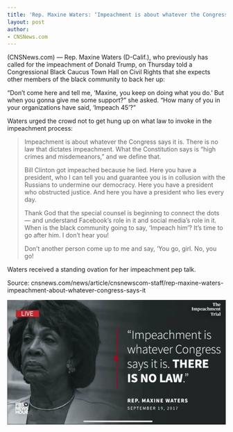 ```yaml
---
title: 'Rep. Maxine Waters: ‘Impeachment is about whatever the Congress says it is’'
layout: post
author:
- CNSNews.com
---
```


(CNSNews.com) — Rep. Maxine Waters (D-Calif.), who previously has called for the impeachment of Donald Trump, on Thursday told a Congressional Black Caucus Town Hall on Civil Rights that she expects other members of the black community to back her up:

“Don’t come here and tell me, ‘Maxine, you keep on doing what you do.’ But when you gonna give me some support?” she asked. “How many of you in your organizations have said, ‘Impeach 45’?”

Waters urged the crowd not to get hung up on what law to invoke in the impeachment process:

> Impeachment is about whatever the Congress says it is. There is no law that dictates impeachment. What the Constitution says is “high crimes and misdemeanors,” and we define that.
>
> Bill Clinton got impeached because he lied. Here you have a president, who I can tell you and guarantee you is in collusion with the Russians to undermine our democracy. Here you have a president who obstructed justice. And here you have a president who lies every day.
>
> Thank God that the special counsel is beginning to connect the dots — and understand Facebook’s role in it and social media’s role in it. When is the black community going to say, ‘Impeach him’? It’s time to go after him. I don’t hear you!
>
> Don’t another person come up to me and say, ‘You go, girl. No, you go!

Waters received a standing ovation for her impeachment pep talk.

Source: cnsnews.com/news/article/cnsnewscom-staff/rep-maxine-waters-impeachment-about-whatever-congress-says-it

![Maxine Waters](/assets/maxine-waters.jpg "Maxine Waters")
